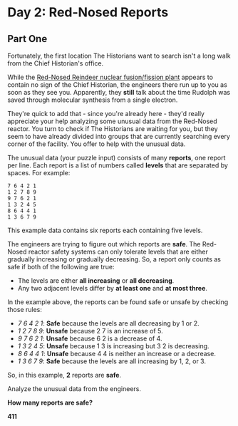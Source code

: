 # Day 2: Red-Nosed Reports #
## Part One ##
Fortunately, the first location The Historians want to search isn't a long walk from the Chief Historian's office.

While the [Red-Nosed Reindeer nuclear fusion/fission plant](https://adventofcode.com/2015/day/19) appears to contain no sign of the Chief Historian, the engineers there run up to you as soon as they see you. Apparently, they **still** talk about the time Rudolph was saved through molecular synthesis from a single electron.

They're quick to add that - since you're already here - they'd really appreciate your help analyzing some unusual data from the Red-Nosed reactor. You turn to check if The Historians are waiting for you, but they seem to have already divided into groups that are currently searching every corner of the facility. You offer to help with the unusual data.

The unusual data (your puzzle input) consists of many **reports**, one report per line. Each report is a list of numbers called **levels** that are separated by spaces. For example:
```
7 6 4 2 1
1 2 7 8 9
9 7 6 2 1
1 3 2 4 5
8 6 4 4 1
1 3 6 7 9
```

This example data contains six reports each containing five levels.

The engineers are trying to figure out which reports are **safe**. The Red-Nosed reactor safety systems can only tolerate levels that are either gradually increasing or gradually decreasing. So, a report only counts as safe if both of the following are true:

- The levels are either **all increasing** or **all decreasing**.
- Any two adjacent levels differ by **at least one** and **at most three**.

In the example above, the reports can be found safe or unsafe by checking those rules:

- *7 6 4 2 1*: **Safe** because the levels are all decreasing by 1 or 2.
- *1 2 7 8 9*: **Unsafe** because 2 7 is an increase of 5.
- *9 7 6 2 1*: **Unsafe** because 6 2 is a decrease of 4.
- *1 3 2 4 5*: **Unsafe** because 1 3 is increasing but 3 2 is decreasing.
- *8 6 4 4 1*: **Unsafe** because 4 4 is neither an increase or a decrease.
- *1 3 6 7 9*: **Safe** because the levels are all increasing by 1, 2, or 3.

So, in this example, **2** reports are **safe**.

Analyze the unusual data from the engineers.

**How many reports are safe?**

**411**
